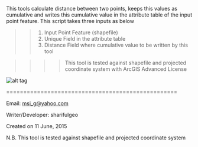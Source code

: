 This tools calculate distance between two points, keeps this values as  cumulative and writes this cumulative value in the attribute table of the input point feature.
This script takes three inputs as below
>>1. Input Point Feature (shapefile)
>>2. Unique Field in the attribute table
>>3. Distance Field where cumulative value to be written by this tool


>>>>This tool is tested against shapefile and projected coordinate system with ArcGIS Advanced License

![alt tag](http://i.imgur.com/2QyzZQQ.png)


==================================================

Email: msi_g@yahoo.com

Writer/Developer: sharifulgeo

Created on 11 June, 2015

N.B. This tool is tested against shapefile and projected coordinate system